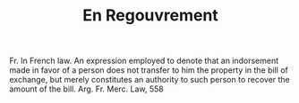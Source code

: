 ---
title: En Regouvrement
letter: E
permalink: "/definitions/bld-en-regouvrement.html"
body: Fr. In French law. An expression employed to denote that an indorsement made
  in favor of a person does not transfer to him the property in the bill of exchange,
  but merely constitutes an authority to such person to recover the amount of the
  bill. Arg. Fr. Merc. Law, 558
published_at: '2018-07-07'
source: Black's Law Dictionary 2nd Ed (1910)
layout: post
---
